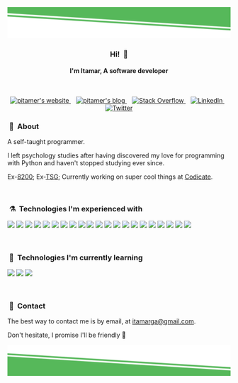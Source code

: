 ![alt text](./images/top-decoration.svg)

<h3 align="center">Hi! &nbsp;👋</h3>
<h4 align="center">I'm Itamar, A software developer</h4>

<br/>

<p align="center">

<a href="https://www.itamarga.com">
  <img alt="pitamer's website" width="35x" src="https://img.icons8.com/fluent/96/000000/domain.png" />
</a>
&nbsp;&nbsp;
<a href="https://pita.tech">
  <img alt="pitamer's blog" width="35x" src="https://img.icons8.com/fluent/96/000000/copybook.png" />
</a>
&nbsp;&nbsp;
<a href="https://stackoverflow.com/users/14070872/pitamer">
  <img alt="Stack Overflow" width="35x" src="https://image.flaticon.com/icons/svg/2111/2111628.svg" />
</a>
&nbsp;&nbsp;
<a href="https://www.linkedin.com/in/itamarga/">
  <img alt="LinkedIn" width="35x" src="https://image.flaticon.com/icons/svg/174/174857.svg" />
</a>
&nbsp;&nbsp;
<a href="https://twitter.com/itamar_galili">
  <img alt="Twitter" width="35x" src="https://image.flaticon.com/icons/svg/733/733579.svg" />
</a>

</p>

### &nbsp;💬&nbsp; About

A self-taught programmer.

I left psychology studies after having discovered my love for programming with Python and haven't stopped studying ever since.

Ex-[8200](https://en.wikipedia.org/wiki/Unit_8200); Ex-[TSG](https://www.tsgitsystems.com/); Currently working on super cool things at [Codicate](https://www.codicate.com/).

<br>

### &nbsp;⚗️&nbsp; Technologies I'm experienced with

<p>

<img src="https://img.shields.io/badge/python-blue.svg?&style=for-the-badge&logo=python&logoColor=white" height="24"/>
<img src="https://img.shields.io/badge/javascript-F7DF1E.svg?&style=for-the-badge&logo=javascript&logoColor=white" height="24"/>
<img src="https://img.shields.io/badge/Typesctipt-3178C6.svg?&style=for-the-badge&logo=typescript&logoColor=white" height="24"/>

<img src="https://img.shields.io/badge/React-11cafb.svg?&style=for-the-badge&logo=react&logoColor=white" height="24"/>
<img src="https://img.shields.io/badge/Redux-764ABC.svg?&style=for-the-badge&logo=redux&logoColor=white" height="24"/>
<img src="https://img.shields.io/badge/MobX-FF9955.svg?&style=for-the-badge&logo=mobx&logoColor=white" height="24"/>
<img src="https://img.shields.io/badge/material%20UI-0081cb.svg?&style=for-the-badge&logo=material-ui&logoColor=white" height="25"/>

<img src="https://img.shields.io/badge/Vue-41b883.svg?&style=for-the-badge&logo=Vue.js&logoColor=white" height="24"/>
<img src="https://img.shields.io/badge/Gridsome-00A672.svg?&style=for-the-badge&logo=gridsome&logoColor=white" height="24"/>

<img src="https://img.shields.io/badge/Svelte-ff3e00.svg?&style=for-the-badge&logo=svelte&logoColor=white" height="24"/>

<img src="https://img.shields.io/badge/React%20Native-11cafb.svg?&style=for-the-badge&logo=react&logoColor=white" height="24"/>

<img src="https://img.shields.io/badge/Flask-111111.svg?&style=for-the-badge&logo=flask&logoColor=white" height="24"/>
<img src="https://img.shields.io/badge/node.js-026e00.svg?&style=for-the-badge&logo=node.js&logoColor=white" height="24"/>
<img src="https://img.shields.io/badge/Express-388888.svg?&style=for-the-badge&logo=Express&logoColor=white" height="24"/>
<img src="https://img.shields.io/badge/mongo-10aa50.svg?&style=for-the-badge&logo=mongodb&logoColor=white" height="24"/>

<img src="https://img.shields.io/badge/SQL-aac252.svg?&style=for-the-badge&logo=none&logoColor=white" height="24"/>

<img src="https://img.shields.io/badge/graphql-d447a8.svg?&style=for-the-badge&logo=graphql&logoColor=white" height="24"/>

<img src="https://img.shields.io/badge/HTML-red.svg?&style=for-the-badge&logo=html5&logoColor=white" height="24"/>
<img src="https://img.shields.io/badge/css-0397e0.svg?&style=for-the-badge&logo=css3&logoColor=white" height="24"/>
<img src="https://img.shields.io/badge/SASS-cf649a.svg?&style=for-the-badge&logo=sass&logoColor=white" height="24"/>

<img src="https://img.shields.io/badge/git-df5b3d.svg?&style=for-the-badge&logo=git&logoColor=white" height="24"/>

</p>

<br>

### &nbsp;🔬&nbsp; Technologies I'm currently learning

<p>
<img src="https://img.shields.io/badge/arduino-03979c.svg?&style=for-the-badge&logo=arduino&logoColor=white" height="24"/>
<img src="https://img.shields.io/badge/C%20Sharp-239120.svg?&style=for-the-badge&logo=c-sharp&logoColor=white" height="24"/>
<img src="https://img.shields.io/badge/.net-512BD4.svg?&style=for-the-badge&logo=.net&logoColor=white" height="24"/>
</p>

<br>

### &nbsp;🤙&nbsp; Contact

The best way to contact me is by email, at <a href="mailto:itamarga@gmail.com">itamarga@gmail.com</a>. 

Don't hesitate, I promise I'll be friendly 🙂

![alt text](./images/bottom-decoration.svg)
